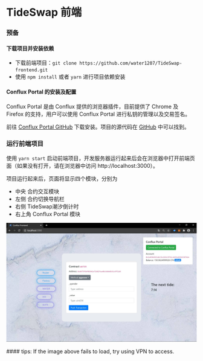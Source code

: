 # TideSwap 前端

### 预备

#### 下载项目并安装依赖

- 下载前端项目：`git clone https://github.com/water1207/TideSwap-frontend.git`
- 使用 `npm install` 或者 `yarn` 进行项目依赖安装

#### Conflux Portal 的安装及配置

Conflux Portal 是由 Conflux 提供的浏览器插件，目前提供了 Chrome 及 Firefox 的支持，用户可以使用 Conflux Portal 进行私钥的管理以及交易签名。

前往 [Conflux Portal GitHub](https://github.com/Conflux-Chain/conflux-portal/releases/latest) 下载安装。项目的源代码在 [GitHub](https://github.com/Conflux-Chain/conflux-portal ) 中可以找到。

### 运行前端项目

使用 `yarn start` 启动前端项目，开发服务器运行起来后会在浏览器中打开前端页面（如果没有打开，请在浏览器中访问 http://localhost:3000）。

项目运行起来后，页面将显示四个模块，分别为
- 中央  合约交互模块
- 左侧 合约切换导航栏
- 右侧 TideSwap潮汐倒计时
- 右上角 Conflux Portal 模块

<p align="center">
  <img src="./screenshots/compressed UI.jpg" width="800px">
</p>
#### tips: If the image above fails to load, try using VPN to access.

